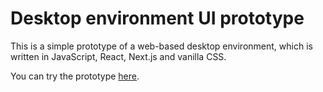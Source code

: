 # Desktop environment UI prototype

This is a simple prototype of a web-based desktop environment, which is written in JavaScript, React, Next.js and vanilla CSS.

You can try the prototype [here](https://desktop-environment.vercel.app).

